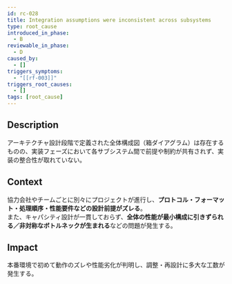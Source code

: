 ```yaml
---
id: rc-028
title: Integration assumptions were inconsistent across subsystems
type: root_cause
introduced_in_phase:
  - B
reviewable_in_phase:
  - D
caused_by:
  - []
triggers_symptoms:
  - "[[rf-003]]"
triggers_root_causes:
  - []
tags: [root_cause]
---
```


## Description
アーキテクチャ設計段階で定義された全体構成図（箱ダイアグラム）は存在するものの、実装フェーズにおいて各サブシステム間で前提や制約が共有されず、実装の整合性が取れていない。

## Context
協力会社やチームごとに別々にプロジェクトが進行し、**プロトコル・フォーマット・処理順序・性能要件などの設計前提がズレる**。  
また、キャパシティ設計が一貫しておらず、**全体の性能が最小構成に引きずられる／非対称なボトルネックが生まれる**などの問題が発生する。

## Impact
本番環境で初めて動作のズレや性能劣化が判明し、調整・再設計に多大な工数が発生する。